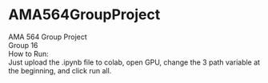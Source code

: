 # AMA564GroupProject
AMA 564 Group Project  
Group 16  
How to Run:  
Just upload the .ipynb file to colab, open GPU, change the 3 path variable at the beginning, and click run all.
